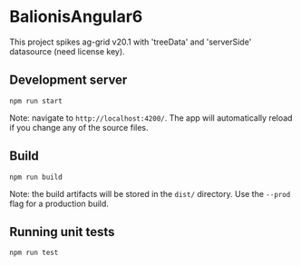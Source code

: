 # BalionisAngular6

This project spikes ag-grid v20.1 with 'treeData' and 'serverSide' datasource (need license key).

## Development server

`npm run start` 

Note: navigate to `http://localhost:4200/`. The app will automatically reload if you change any of the source files.

## Build

`npm run build` 

Note: the build artifacts will be stored in the `dist/` directory. Use the `--prod` flag for a production build.

## Running unit tests

`npm run test`

